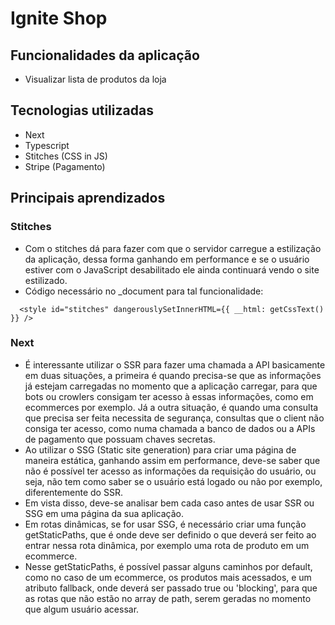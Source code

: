 # Ignite Shop

## Funcionalidades da aplicação
- Visualizar lista de produtos da loja

## Tecnologias utilizadas
- Next
- Typescript
- Stitches (CSS in JS)
- Stripe (Pagamento)

## Principais aprendizados
### Stitches
- Com o stitches dá para fazer com que o servidor carregue a estilização da aplicação, dessa forma ganhando em performance e se o usuário estiver com o JavaScript desabilitado ele ainda continuará vendo o site estilizado.
- Código necessário no _document para tal funcionalidade:
```
  <style id="stitches" dangerouslySetInnerHTML={{ __html: getCssText() }} />
```

### Next
- É interessante utilizar o SSR para fazer uma chamada a API basicamente em duas situações, a primeira é quando precisa-se que as informações já estejam carregadas no momento que a aplicação carregar, para que bots ou crowlers consigam ter acesso à essas informações, como em ecommerces por exemplo. Já a outra situação, é quando uma consulta que precisa ser feita necessita de segurança, consultas que o client não consiga ter acesso, como numa chamada a banco de dados ou a APIs de pagamento que possuam chaves secretas.
- Ao utilizar o SSG (Static site generation) para criar uma página de maneira estática, ganhando assim em performance, deve-se saber que não é possível ter acesso as informações da requisição do usuário, ou seja, não tem como saber se o usuário está logado ou não por exemplo, diferentemente do SSR. 
- Em vista disso, deve-se analisar bem cada caso antes de usar SSR ou SSG em uma página da sua aplicação.
- Em rotas dinâmicas, se for usar SSG, é necessário criar uma função getStaticPaths, que é onde deve ser definido o que deverá ser feito ao entrar nessa rota dinâmica, por exemplo uma rota de produto em um ecommerce.
- Nesse getStaticPaths, é possível passar alguns caminhos por default, como no caso de um ecommerce, os produtos mais acessados, e um atributo fallback, onde deverá ser passado true ou 'blocking', para que as rotas que não estão no array de path, serem geradas no momento que algum usuário acessar.